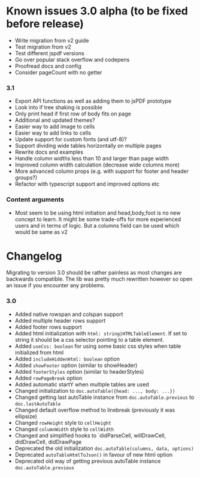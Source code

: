 # Known issues 3.0 alpha (to be fixed before release)
- Write migration from v2 guide
- Test migration from v2
- Test different jspdf versions
- Go over popular stack overflow and codepens
- Proofread docs and config
- Consider pageCount with no getter

### 3.1
- Export API functions as well as adding them to jsPDF prototype
- Look into if tree shaking is possible
- Only print head if first row of body fits on page
- Additional and updated themes?
- Easier way to add image to cells
- Easier way to add links to cells
- Update support for custom fonts (and utf-8)?
- Support dividing wide tables horizontally on multiple pages
- Rewrite docs and examples
- Handle column widths less than 10 and larger than page width
- Improved column width calculation (decrease wide columns more)
- More advanced column props (e.g. with support for footer and header groups?)
- Refactor with typescript support and improved options etc

### Content arguments
- Most seem to be using html initiation and head,body,foot is no new concept to learn. It might be some trade-offs for more experienced users and in terms of logic. But a columns field can be used which would be same as v2

# Changelog

Migrating to version 3.0 should be rather painless as most changes are backwards compatible. The lib was pretty much rewritten however so open an issue if you encounter any problems.

### 3.0
- Added native rowspan and colspan support
- Added multiple header rows support
- Added footer rows support
- Added html initialization with `html: string|HTMLTableElement`. If set to string it should be a css selector pointing to a table element.
- Added `useCss: boolean` for using some basic css styles when table initialized from html
- Added `includeHiddenHtml: boolean` option
- Added `showFooter` option (similar to showHeader)
- Added `footerStyles` option (similar to headerStyles)
- Added `rowPageBreak` option
- Added automatic startY when multiple tables are used
- Changed initialization to `doc.autoTable({head: ..., body: ...})`
- Changed getting last autoTable instance from `doc.autoTable.previous` to `doc.lastAutoTable`
- Changed default overflow method to linebreak (previously it was ellipsize)
- Changed `rowHeight` style to `cellHeight`
- Changed `columnWidth` style to `cellWidth`
- Changed and simplified hooks to `didParseCell, willDrawCell, didDrawCell, didDrawPage
- Deprecated the old initialization `doc.autoTable(columns, data, options)`
- Deprecated `autoTableHtmlToJson()` in favour of new html option
- Deprecated old way of getting previous autoTable instance `doc.autoTable.previous`
